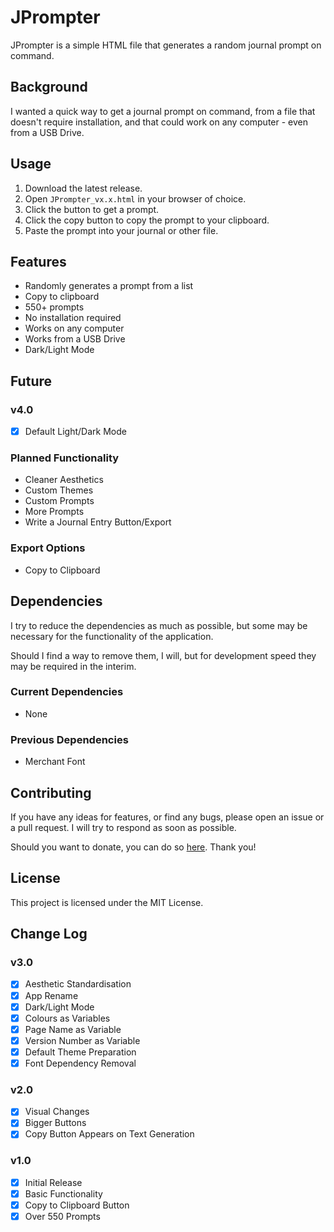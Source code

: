 # JPrompter
JPrompter is a simple HTML file that generates a random journal prompt on command.

## Background
I wanted a quick way to get a journal prompt on command, from a file that doesn't require installation, and that could work on any computer - even from a USB Drive.

## Usage
1. Download the latest release.
2. Open `JPrompter_vx.x.html` in your browser of choice.
3. Click the button to get a prompt.
4. Click the copy button to copy the prompt to your clipboard.
5. Paste the prompt into your journal or other file.

## Features
- Randomly generates a prompt from a list
- Copy to clipboard
- 550+ prompts
- No installation required
- Works on any computer
- Works from a USB Drive
- Dark/Light Mode

## Future
### v4.0
- [x] Default Light/Dark Mode

### Planned Functionality
- Cleaner Aesthetics
- Custom Themes
- Custom Prompts
- More Prompts
- Write a Journal Entry Button/Export

### Export Options
- Copy to Clipboard

## Dependencies
I try to reduce the dependencies as much as possible, but some may be necessary for the functionality of the application.

Should I find a way to remove them, I will, but for development speed they may be required in the interim.

### Current Dependencies
- None

### Previous Dependencies
- Merchant Font

## Contributing
If you have any ideas for features, or find any bugs, please open an issue or a pull request. I will try to respond as soon as possible.

Should you want to donate, you can do so [here](https://www.buymeacoffee.com/caddickbrown).
Thank you!

## License
This project is licensed under the MIT License.

## Change Log
### v3.0
- [x] Aesthetic Standardisation
- [x] App Rename
- [x] Dark/Light Mode
- [x] Colours as Variables
- [x] Page Name as Variable
- [x] Version Number as Variable
- [x] Default Theme Preparation
- [x] Font Dependency Removal

### v2.0
- [x] Visual Changes
- [x] Bigger Buttons
- [x] Copy Button Appears on Text Generation

### v1.0
- [x] Initial Release
- [x] Basic Functionality
- [x] Copy to Clipboard Button
- [x] Over 550 Prompts
